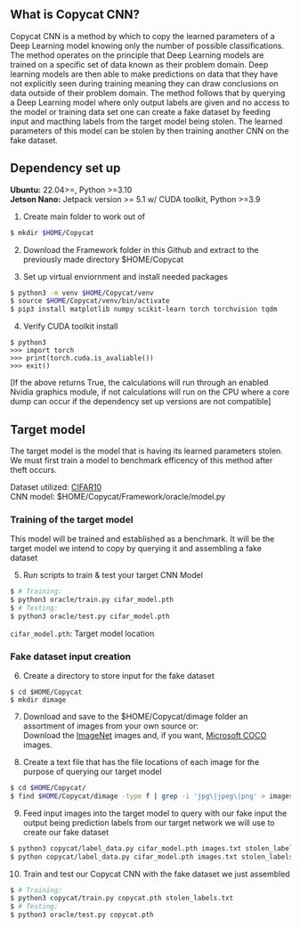 ## What is Copycat CNN?
Copycat CNN is a method by which to copy the learned parameters of a Deep Learning model knowing only the number of possible classifications. The method operates on the principle that Deep Learning models are trained on a specific set of data known as their problem domain. Deep learning models are then able to make predictions on data that they have not explicitly seen during training meaning they can draw conclusions on data outside of their problem domain. The method follows that by querying a Deep Learning model where only output labels are given and no access to the model or training data set one can create a fake dataset by feeding input and macthing labels from the target model being stolen. The learned parameters of this model can be stolen by then training another CNN on the fake dataset.

## Dependency set up   
__Ubuntu:__ 22.04>=, Python >=3.10   
__Jetson Nano:__ Jetpack version >= 5.1 w/ CUDA toolkit, Python >=3.9   
   
1. Create main folder to work out of
```sh
$ mkdir $HOME/Copycat
```
2. Download the Framework folder in this Github and extract to the previously made directory $HOME/Copycat
   
3. Set up virtual enviornment and install needed packages
```sh
$ python3 -m venv $HOME/Copycat/venv 
$ source $HOME/Copycat/venv/bin/activate
$ pip3 install matplotlib numpy scikit-learn torch torchvision tqdm
```
4. Verify CUDA toolkit install
```
$ python3
>>> import torch
>>> print(torch.cuda.is_avaliable())
>>> exit()
```
[If the above returns True, the calculations will run through an enabled Nvidia graphics module, if not calculations will run on the CPU where a core dump can occur if the dependency set up versions are not compatible]

## Target model
The target model is the model that is having its learned parameters stolen. We must first train a model to benchmark efficency of this method after theft occurs.   

Dataset utilized: [CIFAR10](https://www.cs.toronto.edu/~kriz/cifar.html)    
CNN model: $HOME/Copycat/Framework/oracle/model.py

### Training of the target model
This model will be trained and established as a benchmark. It will be the target model we intend to copy by querying it and assembling a fake dataset
      
5. Run scripts to train & test your target CNN Model 
```sh
$ # Training:
$ python3 oracle/train.py cifar_model.pth
$ # Testing:
$ python3 oracle/test.py cifar_model.pth
```
`cifar_model.pth`: Target model location

### Fake dataset input creation   

6. Create a directory to store input for the fake dataset
```
$ cd $HOME/Copycat
$ mkdir dimage
```   
7. Download and save to the $HOME/Copycat/dimage folder an assortment of images from your own source or:   
Download the [ImageNet](http://www.image-net.org/) images and, if you want, [Microsoft COCO](https://cocodataset.org) images.<br>     

8. Create a text file that has the file locations of each image for the purpose of querying our target model
```sh
$ cd $HOME/Copycat/
$ find $HOME/Copycat/dimage -type f | grep -i 'jpg\|jpeg\|png' > images.txt
```

9. Feed input images into the target model to query with our fake input the output being prediction labels from our target network we will use to create our fake dataset
```sh
$ python3 copycat/label_data.py cifar_model.pth images.txt stolen_labels.txt
$ python copycat/label_data.py cifar_model.pth images.txt stolen_labels.txt 64
```
10. Train and test our Copycat CNN with the fake dataset we just assembled
```sh
$ # Training:
$ python3 copycat/train.py copycat.pth stolen_labels.txt
$ # Testing:
$ python3 oracle/test.py copycat.pth
```

